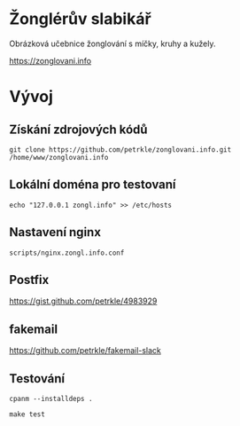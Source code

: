# Žonglérův slabikář #

Obrázková učebnice žonglování s míčky, kruhy a kužely.

https://zonglovani.info

# Vývoj #

## Získání zdrojových kódů ##

	git clone https://github.com/petrkle/zonglovani.info.git /home/www/zonglovani.info

## Lokální doména pro testovaní ##

	echo "127.0.0.1 zongl.info" >> /etc/hosts

## Nastavení nginx ##

	scripts/nginx.zongl.info.conf

## Postfix ##

https://gist.github.com/petrkle/4983929

## fakemail ##

https://github.com/petrkle/fakemail-slack

## Testování ##

	cpanm --installdeps .

	make test
